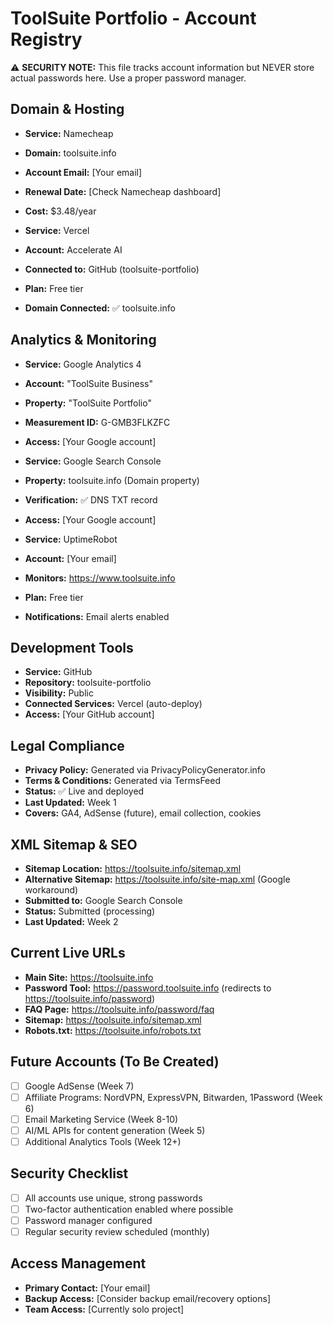 # ToolSuite Portfolio - Account Registry

⚠️ **SECURITY NOTE:** This file tracks account information but NEVER store actual passwords here. Use a proper password manager.

## Domain & Hosting
- **Service:** Namecheap
- **Domain:** toolsuite.info
- **Account Email:** [Your email]
- **Renewal Date:** [Check Namecheap dashboard]
- **Cost:** $3.48/year

- **Service:** Vercel
- **Account:** Accelerate AI
- **Connected to:** GitHub (toolsuite-portfolio)
- **Plan:** Free tier
- **Domain Connected:** ✅ toolsuite.info

## Analytics & Monitoring
- **Service:** Google Analytics 4
- **Account:** "ToolSuite Business"
- **Property:** "ToolSuite Portfolio"
- **Measurement ID:** G-GMB3FLKZFC
- **Access:** [Your Google account]

- **Service:** Google Search Console
- **Property:** toolsuite.info (Domain property)
- **Verification:** ✅ DNS TXT record
- **Access:** [Your Google account]

- **Service:** UptimeRobot
- **Account:** [Your email]
- **Monitors:** https://www.toolsuite.info
- **Plan:** Free tier
- **Notifications:** Email alerts enabled

## Development Tools
- **Service:** GitHub
- **Repository:** toolsuite-portfolio
- **Visibility:** Public
- **Connected Services:** Vercel (auto-deploy)
- **Access:** [Your GitHub account]

## Legal Compliance
- **Privacy Policy:** Generated via PrivacyPolicyGenerator.info
- **Terms & Conditions:** Generated via TermsFeed
- **Status:** ✅ Live and deployed
- **Last Updated:** Week 1
- **Covers:** GA4, AdSense (future), email collection, cookies

## XML Sitemap & SEO
- **Sitemap Location:** https://toolsuite.info/sitemap.xml
- **Alternative Sitemap:** https://toolsuite.info/site-map.xml (Google workaround)
- **Submitted to:** Google Search Console
- **Status:** Submitted (processing)
- **Last Updated:** Week 2

## Current Live URLs
- **Main Site:** https://toolsuite.info
- **Password Tool:** https://password.toolsuite.info (redirects to https://toolsuite.info/password)
- **FAQ Page:** https://toolsuite.info/password/faq
- **Sitemap:** https://toolsuite.info/sitemap.xml
- **Robots.txt:** https://toolsuite.info/robots.txt

## Future Accounts (To Be Created)
- [ ] Google AdSense (Week 7)
- [ ] Affiliate Programs: NordVPN, ExpressVPN, Bitwarden, 1Password (Week 6)
- [ ] Email Marketing Service (Week 8-10)
- [ ] AI/ML APIs for content generation (Week 5)
- [ ] Additional Analytics Tools (Week 12+)

## Security Checklist
- [ ] All accounts use unique, strong passwords
- [ ] Two-factor authentication enabled where possible
- [ ] Password manager configured
- [ ] Regular security review scheduled (monthly)

## Access Management
- **Primary Contact:** [Your email]
- **Backup Access:** [Consider backup email/recovery options]
- **Team Access:** [Currently solo project]